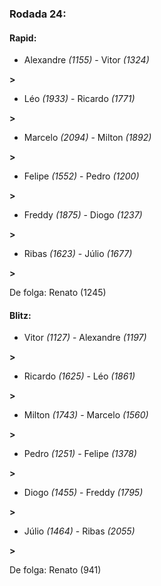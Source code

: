 ### Rodada 24:

#### Rapid:

* Alexandre *(1155)*     -     Vitor *(1324)*

 **>** 
* Léo *(1933)*     -     Ricardo *(1771)*

 **>** 
* Marcelo *(2094)*     -     Milton *(1892)*

 **>** 
* Felipe *(1552)*     -     Pedro *(1200)*

 **>** 
* Freddy *(1875)*     -     Diogo *(1237)*

 **>** 
* Ribas *(1623)*     -     Júlio *(1677)*

 **>** 

De folga: Renato (1245)

#### Blitz:

* Vitor *(1127)*     -     Alexandre *(1197)*

 **>** 
* Ricardo *(1625)*     -     Léo *(1861)*

 **>** 
* Milton *(1743)*     -     Marcelo *(1560)*

 **>** 
* Pedro *(1251)*     -     Felipe *(1378)*

 **>** 
* Diogo *(1455)*     -     Freddy *(1795)*

 **>** 
* Júlio *(1464)*     -     Ribas *(2055)*

 **>** 

De folga: Renato (941)

